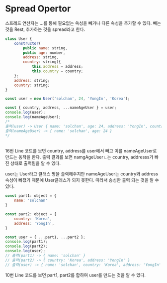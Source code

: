 
# **Spread Opertor**

스프레드 연산자는 ...를 통해 필요없는 쏙성을 빼거나 다른 속성을 추가할 수 있다. 빼는 것을 Rest, 추가하는 것을 spread라고 한다.

```jsx
class User {
    constructor(
        public name: string,
        public age: number,
        address: string,
        country: string){
            this.address = address;
            this.country = country;
    };
    address: string;
    country: string;
}

const user = new User('solchan', 24, 'YongIn', 'Korea');

const { country, address, ...nameAgeUser } = user;
console.log(user);
console.log(nameAgeUser);
/*
출력(user) -> User { name: 'solchan', age: 24, address: 'YongIn', country: 'Korea' }
출력(nameAgeUser) -> { name: 'solchan', age: 24 }
*/
```
<br>
16번 Line 코드를 보면 country, address를 user에서 빼고 이를 nameAgeUser로 만드는  동작을 한다. 출력 결과를 보면 namgAgeUserㄴ는 country, addresss가 빠진 상태로 출력됨을 알  수 있다.

user는 User라고 클래스 명을 출력해주지만 nameAgeUser는  country와 address 속성이 빠졌기 때문에 User클래스가 되지 못한다. 따라서 송성만 출력 되는 것을  알  수 있다.

```jsx
const part1: object = {
    name: 'solchan'
}

const part2: object = {
    country: 'Korea',
    address: 'YongIn',
}

const user = { ...part1, ...part2 };
console.log(part1);
console.log(part2);
console.log(user);
// 출력(part1) -> { name: 'solchan' }
// 출력(part2) -> { country: 'Korea', address: 'YongIn' }
// 출력(user) -> { name: 'solchan', country: 'Korea', address: 'YongIn' }
```

10번 Line 코드를 보면 part1, part2를 합하여 user를 만드는 것을 알 수 있다.
